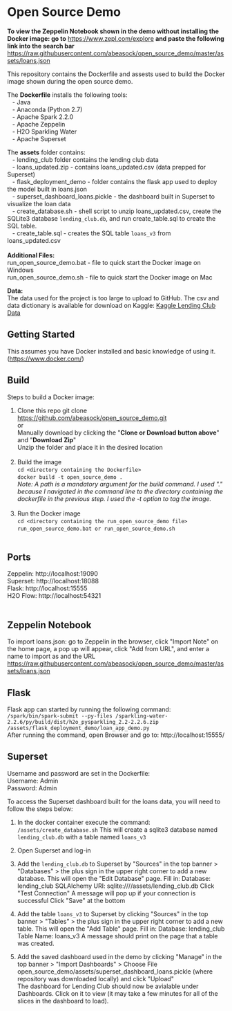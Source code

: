 # Open Source Demo

**To view the Zeppelin Notebook shown in the demo without installing the Docker image: go to** https://www.zepl.com/explore **and paste the following link into the search bar** https://raw.githubusercontent.com/abeasock/open_source_demo/master/assets/loans.json 

This repository contains the Dockerfile and assests used to build the Docker image shown during the open source demo. <br>

The **Dockerfile** installs the following tools: <br>
&nbsp;&nbsp;&nbsp;- Java <br>
&nbsp;&nbsp;&nbsp;- Anaconda (Python 2.7) <br>
&nbsp;&nbsp;&nbsp;- Apache Spark 2.2.0 <br>
&nbsp;&nbsp;&nbsp;- Apache Zeppelin <br>
&nbsp;&nbsp;&nbsp;- H2O Sparkling Water <br>
&nbsp;&nbsp;&nbsp;- Apache Superset <br>

The **assets** folder contains: <br>
&nbsp;&nbsp;&nbsp;- lending_club folder contains the lending club data <br>
&nbsp;&nbsp;&nbsp;- loans_updated.zip - contains loans_updated.csv (data prepped for Superset) <br>
&nbsp;&nbsp;&nbsp;- flask_deployment_demo - folder contains the flask app used to deploy the model built in loans.json <br>
&nbsp;&nbsp;&nbsp;- superset_dashboard_loans.pickle - the dashboard built in Superset to visualize the loan data <br>
&nbsp;&nbsp;&nbsp;- create_database.sh - shell script to unzip loans_updated.csv, create the SQLite3 database `lending_club.db`, 
		    and run create_table.sql to create the SQL table. <br>
&nbsp;&nbsp;&nbsp;- create_table.sql - creates the SQL table `loans_v3` from loans_updated.csv <br>
<br>
**Additional Files:** <br>
run_open_source_demo.bat - file to quick start the Docker image on Windows
<br>
run_open_source_demo.sh - file to quick start the Docker image on Mac <br>

**Data:** <br>
The data used for the project is too large to upload to GitHub. The csv and data dictionary is available for download on Kaggle:
[Kaggle Lending Club Data](https://www.kaggle.com/wendykan/lending-club-loan-data/data)

## Getting Started
This assumes you have Docker installed and basic knowledge of using it. (https://www.docker.com/)

## Build
Steps to build a Docker image: <br>
1. Clone this repo
	git clone https://github.com/abeasock/open_source_demo.git <br>
	or <br>
	Manually download by clicking the "**Clone or Download button above**" and "**Download Zip**" <br>
	Unzip the folder and place it in the desired location<br><br>
2. Build the image <br>
   `cd <directory containing the Dockerfile>` <br>
   `docker build -t open_source_demo .` <br>
   *Note: A path is a mandatory argument for the build command. I used "." because I navigated in the command line to the directory 	     containing the dockerfile in the previous step. I used the -t option to tag the image.* <br><br>
3. Run the Docker image <br>
   `cd <directory containing the run_open_source_demo file>` <br>
   `run_open_source_demo.bat or run_open_source_demo.sh` <br><br>

## Ports
Zeppelin: http://localhost:19090 <br>
Superset: http://localhost:18088 <br>
Flask: http://localhost:15555 <br>
H2O Flow: http://localhost:54321 <br><br>

## Zeppelin Notebook
To import loans.json: go to Zeppelin in the browser, click "Import Note" on the home page, a pop up will appear, click "Add from URL", and enter a name to import as and the URL https://raw.githubusercontent.com/abeasock/open_source_demo/master/assets/loans.json

## Flask
Flask app can started by running the following command: <br>
`/spark/bin/spark-submit --py-files /sparkling-water-2.2.6/py/build/dist/h2o_pysparkling_2.2-2.2.6.zip /assets/flask_deployment_demo/loan_app_demo.py` <br>
After running the command, open Browser and go to: http://localhost:15555/

## Superset
Username and password are set in the Dockerfile: <br>
Username: Admin <br>
Password: Admin <br>

To access the Superset dashboard built for the loans data, you will need to follow the steps below:
1. In the docker container execute the command:
`/assets/create_database.sh`
This will create a sqlite3 database named `lending_club.db` with a table named `loans_v3`

2. Open Superset and log-in

3. Add the `lending_club.db` to Superset by "Sources" in the top banner > "Databases" > the plus sign in the upper right corner to add a new database. This will open the "Edit Database" page. Fill in:
Database: lending_club 
SQLAlchemy URI: sqlite:////assets/lending_club.db
Click "Test Connection"
A message will pop up if your connection is successful
Click "Save" at the bottom

4. Add the table `loans_v3` to Superset by clicking "Sources" in the top banner > "Tables" > the plus sign in the upper right corner to add a new table. This will open the "Add Table" page. Fill in:
Database: lending_club
Table Name: loans_v3
A message should print on the page that a table was created.

5. Add the saved dashboard used in the demo by clicking "Manage" in the top banner > "Import Dashboards" > Choose File open_source_demo/assets/superset_dashboard_loans.pickle (where repository was downloaded locally) and click "Upload"<br>
The dashboard for Lending Club should now be avialable under Dashboards. Click on it to view (it may take a few minutes for all of the slices in the dashboard to load). <br><br>

